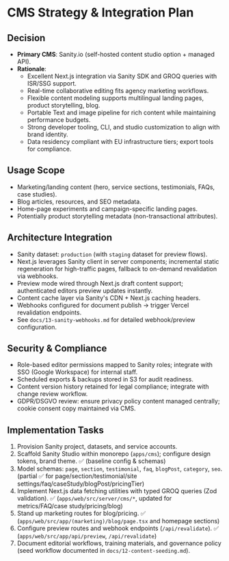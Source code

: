 # CMS Strategy & Integration Plan

## Decision
- **Primary CMS**: Sanity.io (self-hosted content studio option + managed API).
- **Rationale**:
  - Excellent Next.js integration via Sanity SDK and GROQ queries with ISR/SSG support.
  - Real-time collaborative editing fits agency marketing workflows.
  - Flexible content modeling supports multilingual landing pages, product storytelling, blog.
  - Portable Text and image pipeline for rich content while maintaining performance budgets.
  - Strong developer tooling, CLI, and studio customization to align with brand identity.
  - Data residency compliant with EU infrastructure tiers; export tools for compliance.

## Usage Scope
- Marketing/landing content (hero, service sections, testimonials, FAQs, case studies).
- Blog articles, resources, and SEO metadata.
- Home-page experiments and campaign-specific landing pages.
- Potentially product storytelling metadata (non-transactional attributes).

## Architecture Integration
- Sanity dataset: `production` (with `staging` dataset for preview flows).
- Next.js leverages Sanity client in server components; incremental static regeneration for high-traffic pages, fallback to on-demand revalidation via webhooks.
- Preview mode wired through Next.js draft content support; authenticated editors preview updates instantly.
- Content cache layer via Sanity's CDN + Next.js caching headers.
- Webhooks configured for document publish → trigger Vercel revalidation endpoints.
- See `docs/13-sanity-webhooks.md` for detailed webhook/preview configuration.

## Security & Compliance
- Role-based editor permissions mapped to Sanity roles; integrate with SSO (Google Workspace) for internal staff.
- Scheduled exports & backups stored in S3 for audit readiness.
- Content version history retained for legal compliance; integrate with change review workflow.
- GDPR/DSGVO review: ensure privacy policy content managed centrally; cookie consent copy maintained via CMS.

## Implementation Tasks
1. Provision Sanity project, datasets, and service accounts.
2. Scaffold Sanity Studio within monorepo (`apps/cms`); configure design tokens, brand theme. ✅ (baseline config & schemas)
3. Model schemas: `page`, `section`, `testimonial`, `faq`, `blogPost`, `category`, `seo`. (partial ✅ for page/section/testimonial/site settings/faq/caseStudy/blogPost/pricingTier)
4. Implement Next.js data fetching utilities with typed GROQ queries (Zod validation). ✅ (`apps/web/src/server/cms/*`, updated for metrics/FAQ/case study/pricing/blog)
5. Stand up marketing routes for blog/pricing. ✅ (`apps/web/src/app/(marketing)/blog/page.tsx` and homepage sections)
5. Configure preview routes and webhook endpoints (`/api/revalidate`). ✅ (`apps/web/src/app/api/preview`, `/api/revalidate`)
6. Document editorial workflows, training materials, and governance policy (seed workflow documented in `docs/12-content-seeding.md`).
